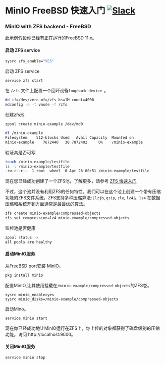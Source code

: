 # MinIO FreeBSD 快速入门 [![Slack](https://slack.min.io/slack?type=svg)](https://slack.min.io)

### MinIO with ZFS backend - FreeBSD
此示例假设你已经有正在运行的FreeBSD 11.x。

#### 启动 ZFS service
```sh
sysrc zfs_enable="YES"
```

启动 ZFS service
```sh
service zfs start
```

在 `/zfs` 文件上配置一个回环设备`loopback device `。
```sh
dd if=/dev/zero of=/zfs bs=1M count=4000
mdconfig -a -t vnode -f /zfs
```

创建zfs池
```sh
zpool create minio-example /dev/md0
```

```sh
df /minio-example
Filesystem    512-blocks Used   Avail Capacity  Mounted on
minio-example    7872440   38 7872402     0%    /minio-example
```

验证其是否可写
```sh
touch /minio-example/testfile
ls -l /minio-example/testfile
-rw-r--r--  1 root  wheel  0 Apr 26 00:51 /minio-example/testfile
```

现在您已经成功创建了一个ZFS池，了解更多，请参考 [ZFS 快速入门](https://www.freebsd.org/doc/handbook/zfs-quickstart.html)

不过，这个池并没有利用ZFS的任何特性。我们可以在这个池上创建一个带有压缩功能的ZFS文件系统，ZFS支持多种压缩算法: [`lzjb`, `gzip`, `zle`, `lz4`]。`lz4` 在数据压缩和系统开销方面通常是最最优的算法。
```sh
zfs create minio-example/compressed-objects
zfs set compression=lz4 minio-example/compressed-objects
```

监控池是否健康
```sh
zpool status -x
all pools are healthy
```

#### 启动MinIO服务
从FreeBSD port安装 [MinIO](https://min.io)。
```sh
pkg install minio
```

配置MinIO,让其使用挂载在`/minio-example/compressed-objects`的ZFS卷。
```
sysrc minio_enable=yes
sysrc minio_disks=/minio-example/compressed-objects
```

启动Mino。
```
service minio start
```

现在你已经成功地让MinIO运行在ZFS上，你上传的对象都获得了磁盘级别的压缩功能，访问 http://localhost:9000。

#### 关闭MinIO服务
```sh
service minio stop
```